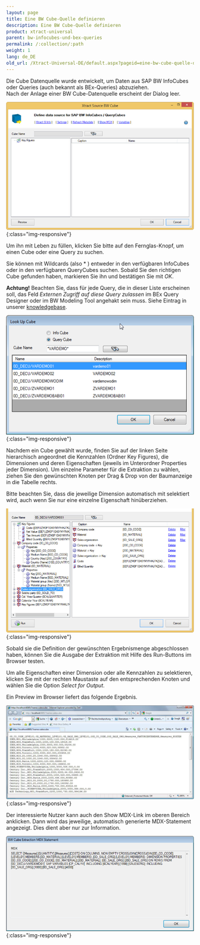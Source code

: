 ```yaml
---
layout: page
title: Eine BW Cube-Quelle definieren
description: Eine BW Cube-Quelle definieren
product: xtract-universal
parent: bw-infocubes-und-bex-queries
permalink: /:collection/:path
weight: 1
lang: de_DE
old_url: /Xtract-Universal-DE/default.aspx?pageid=eine-bw-cube-quelle-definieren
---
```


Die Cube Datenquelle wurde entwickelt, um Daten aus SAP BW InfoCubes oder Queries (auch bekannt als BEx-Queries) abzuziehen.<br>
Nach der Anlage einer BW Cube-Datenquelle erscheint der Dialog leer.

![Bw-Cube-Data-Source](/img/content/Bw-Cube-Data-Source.jpg){:class="img-responsive"}

Um ihn mit Leben zu füllen, klicken Sie bitte auf den Fernglas-Knopf, um einen Cube oder eine Query zu suchen.

Sie können mit Wildcards (also * ) entweder in den verfügbaren InfoCubes oder in den verfügbaren QueryCubes suchen. Sobald Sie den richtigen Cube gefunden haben, markieren Sie ihn und bestätigen Sie mit *OK*.

**Achtung!** Beachten Sie, dass für jede Query, die in dieser Liste erscheinen soll, das Feld *Externen Zugriff  auf diese Query zulassen*  im BEx Query Designer oder im BW Modeling Tool angehakt sein muss. Siehe Eintrag in unserer [knowledgebase](https://my.theobald-software.com/index.php?/Knowledgebase/Article/View/77/9/allow-external-access-to-bw-queries).

![Look-Up-Cube](/img/content/Look-Up-Cube.png){:class="img-responsive"}

Nachdem ein Cube gewählt wurde, finden Sie auf der linken Seite hierarchisch angeordnet die Kennzahlen (Ordner Key Figures), die Dimensionen und deren Eigenschaften (jeweils im Unterordner Properties jeder Dimension). Um einzelne Parameter für die Extraktion zu wählen, ziehen Sie den gewünschten Knoten per Drag & Drop von der Baumanzeige in die Tabelle rechts. 

Bitte beachten Sie, dass die jeweilige Dimension automatisch mit selektiert wird, auch wenn Sie nur eine einzelne Eigenschaft hinüberziehen.

![Cube-Details](/img/content/Cube-Details.jpg){:class="img-responsive"}

Sobald sie die Definition der gewünschten Ergebnismenge abgeschlossen haben, können Sie die Ausgabe der Extraktion mit Hilfe des Run-Buttons im Browser testen.

Um alle Eigenschaften einer Dimension oder alle Kennzahlen zu selektieren, klicken Sie mit der rechten Maustaste auf den entsprechenden Knoten und wählen Sie die Option *Select for Output*.

Ein Preview im Browser liefert das folgende Ergebnis.

![Cube-Browser-Output](/img/content/Cube-Browser-Output.png){:class="img-responsive"}

Der interessierte Nutzer kann auch den Show MDX-Link im oberen Bereich anklicken. Dann wird das jeweilige, automatisch generierte MDX-Statement angezeigt. Dies dient aber nur zur Information.


![Cube-Extraction-Mdx-Statement](/img/content/Cube-Extraction-Mdx-Statement.png){:class="img-responsive"}


